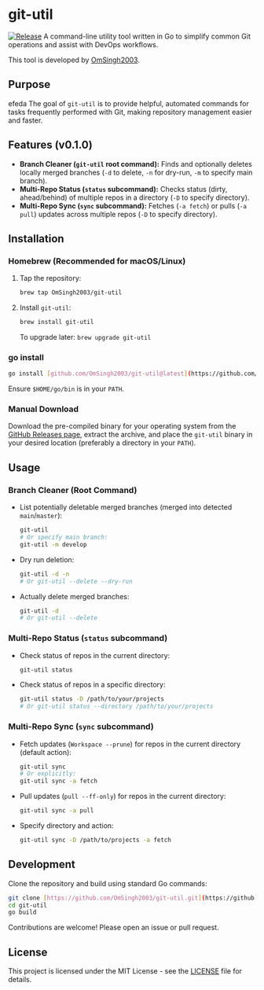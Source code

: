 # git-util

[![Release](https://img.shields.io/github/v/release/OmSingh2003/git-util)](https://github.com/OmSingh2003/git-util/releases/latest)
A command-line utility tool written in Go to simplify common Git operations and assist with DevOps workflows.

This tool is developed by [OmSingh2003](https://github.com/OmSingh2003).

## Purpose
efeda
The goal of `git-util` is to provide helpful, automated commands for tasks frequently performed with Git, making repository management easier and faster.

## Features (v0.1.0)

* **Branch Cleaner (`git-util` root command):** Finds and optionally deletes locally merged branches (`-d` to delete, `-n` for dry-run, `-m` to specify main branch).
* **Multi-Repo Status (`status` subcommand):** Checks status (dirty, ahead/behind) of multiple repos in a directory (`-D` to specify directory).
* **Multi-Repo Sync (`sync` subcommand):** Fetches (`-a fetch`) or pulls (`-a pull`) updates across multiple repos (`-D` to specify directory).

## Installation

### Homebrew (Recommended for macOS/Linux)

1.  Tap the repository:
    ```bash
    brew tap OmSingh2003/git-util
    ```
2.  Install `git-util`:
    ```bash
    brew install git-util
    ```
    To upgrade later: `brew upgrade git-util`

### go install

```bash
go install [github.com/OmSingh2003/git-util@latest](https://github.com/OmSingh2003/git-util@latest)
```
Ensure `$HOME/go/bin` is in your `PATH`.

### Manual Download

Download the pre-compiled binary for your operating system from the [GitHub Releases page](https://github.com/OmSingh2003/git-util/releases/latest), extract the archive, and place the `git-util` binary in your desired location (preferably a directory in your `PATH`).

## Usage

### Branch Cleaner (Root Command)

* List potentially deletable merged branches (merged into detected `main`/`master`):
    ```bash
    git-util
    # Or specify main branch:
    git-util -m develop
    ```
* Dry run deletion:
    ```bash
    git-util -d -n
    # Or git-util --delete --dry-run
    ```
* Actually delete merged branches:
    ```bash
    git-util -d
    # Or git-util --delete
    ```

### Multi-Repo Status (`status` subcommand)

* Check status of repos in the current directory:
    ```bash
    git-util status
    ```
* Check status of repos in a specific directory:
    ```bash
    git-util status -D /path/to/your/projects
    # Or git-util status --directory /path/to/your/projects
    ```

### Multi-Repo Sync (`sync` subcommand)

* Fetch updates (`Workspace --prune`) for repos in the current directory (default action):
    ```bash
    git-util sync
    # Or explicitly:
    git-util sync -a fetch
    ```
* Pull updates (`pull --ff-only`) for repos in the current directory:
    ```bash
    git-util sync -a pull
    ```
* Specify directory and action:
    ```bash
    git-util sync -D /path/to/projects -a fetch
    ```

## Development

Clone the repository and build using standard Go commands:

```bash
git clone [https://github.com/OmSingh2003/git-util.git](https://github.com/OmSingh2003/git-util.git)
cd git-util
go build
```

Contributions are welcome! Please open an issue or pull request.

## License

This project is licensed under the MIT License - see the [LICENSE](LICENSE) file for details.